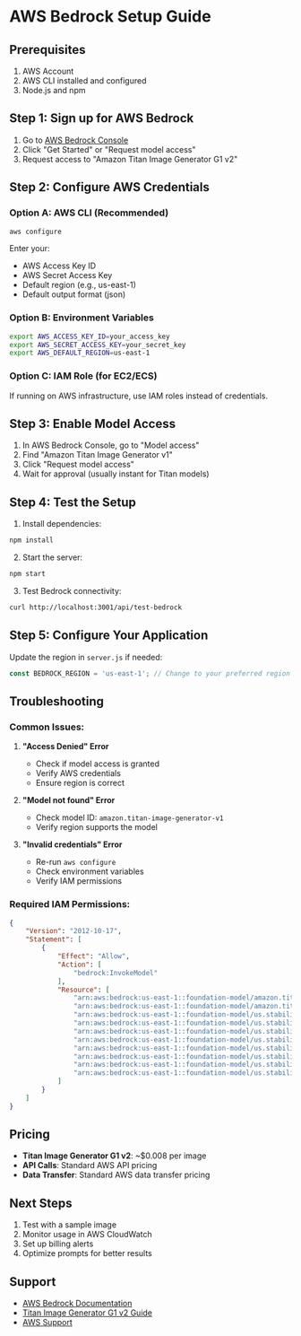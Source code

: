 # AWS Bedrock Setup Guide

## Prerequisites
1. AWS Account
2. AWS CLI installed and configured
3. Node.js and npm

## Step 1: Sign up for AWS Bedrock

1. Go to [AWS Bedrock Console](https://console.aws.amazon.com/bedrock/)
2. Click "Get Started" or "Request model access"
3. Request access to "Amazon Titan Image Generator G1 v2"

## Step 2: Configure AWS Credentials

### Option A: AWS CLI (Recommended)
```bash
aws configure
```
Enter your:
- AWS Access Key ID
- AWS Secret Access Key
- Default region (e.g., us-east-1)
- Default output format (json)

### Option B: Environment Variables
```bash
export AWS_ACCESS_KEY_ID=your_access_key
export AWS_SECRET_ACCESS_KEY=your_secret_key
export AWS_DEFAULT_REGION=us-east-1
```

### Option C: IAM Role (for EC2/ECS)
If running on AWS infrastructure, use IAM roles instead of credentials.

## Step 3: Enable Model Access

1. In AWS Bedrock Console, go to "Model access"
2. Find "Amazon Titan Image Generator v1"
3. Click "Request model access"
4. Wait for approval (usually instant for Titan models)

## Step 4: Test the Setup

1. Install dependencies:
```bash
npm install
```

2. Start the server:
```bash
npm start
```

3. Test Bedrock connectivity:
```bash
curl http://localhost:3001/api/test-bedrock
```

## Step 5: Configure Your Application

Update the region in `server.js` if needed:
```javascript
const BEDROCK_REGION = 'us-east-1'; // Change to your preferred region
```

## Troubleshooting

### Common Issues:

1. **"Access Denied" Error**
   - Check if model access is granted
   - Verify AWS credentials
   - Ensure region is correct

2. **"Model not found" Error**
   - Check model ID: `amazon.titan-image-generator-v1`
   - Verify region supports the model

3. **"Invalid credentials" Error**
   - Re-run `aws configure`
   - Check environment variables
   - Verify IAM permissions

### Required IAM Permissions:
```json
{
    "Version": "2012-10-17",
    "Statement": [
        {
            "Effect": "Allow",
            "Action": [
                "bedrock:InvokeModel"
            ],
            "Resource": [
                "arn:aws:bedrock:us-east-1::foundation-model/amazon.titan-image-generator-v2:0",
                "arn:aws:bedrock:us-east-1::foundation-model/amazon.titan-image-generator-v1",
                "arn:aws:bedrock:us-east-1::foundation-model/us.stability.stable-image-control-structure-v1:0",
                "arn:aws:bedrock:us-east-1::foundation-model/us.stability.stable-image-inpaint-v1:0",
                "arn:aws:bedrock:us-east-1::foundation-model/us.stability.stable-image-search-replace-v1:0",
                "arn:aws:bedrock:us-east-1::foundation-model/us.stability.stable-image-erase-object-v1:0",
                "arn:aws:bedrock:us-east-1::foundation-model/us.stability.stable-image-remove-background-v1:0",
                "arn:aws:bedrock:us-east-1::foundation-model/us.stability.stable-image-search-recolor-v1:0",
                "arn:aws:bedrock:us-east-1::foundation-model/us.stability.stable-image-style-guide-v1:0",
                "arn:aws:bedrock:us-east-1::foundation-model/us.stability.stable-style-transfer-v1:0"
            ]
        }
    ]
}
```

## Pricing

- **Titan Image Generator G1 v2**: ~$0.008 per image
- **API Calls**: Standard AWS API pricing
- **Data Transfer**: Standard AWS data transfer pricing

## Next Steps

1. Test with a sample image
2. Monitor usage in AWS CloudWatch
3. Set up billing alerts
4. Optimize prompts for better results

## Support

- [AWS Bedrock Documentation](https://docs.aws.amazon.com/bedrock/)
- [Titan Image Generator G1 v2 Guide](https://docs.aws.amazon.com/bedrock/latest/userguide/titan-image-models.html)
- [AWS Support](https://console.aws.amazon.com/support/)

